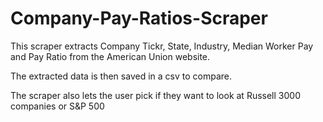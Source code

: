 # Company-Pay-Ratios-Scraper
This scraper extracts Company Tickr, State, Industry, Median Worker Pay and Pay Ratio from the American Union website.

The extracted data is then saved in a csv to compare.

The scraper also lets the user pick if they want to look at Russell 3000 companies or S&P 500
